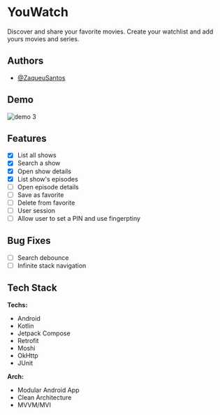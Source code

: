 
# YouWatch

Discover and share your favorite movies. Create your watchlist and add yours movies and series.

## Authors

- [@ZaqueuSantos](https://www.github.com/ZaqueuLima3)

## Demo

![demo 3](https://user-images.githubusercontent.com/31195408/188634673-5c818c3f-f247-4ccb-a77f-806100deb5cd.gif)

## Features

- [x] List all shows
- [x] Search a show 
- [x] Open show details
- [x] List show's episodes
- [ ] Open episode details
- [ ] Save as favorite
- [ ] Delete from favorite
- [ ] User session
- [ ] Allow user to set a PIN and use fingerptiny

## Bug Fixes

- [ ] Search debounce
- [ ] Infinite stack navigation
## Tech Stack

**Techs:** 
- Android
- Kotlin
- Jetpack Compose
- Retrofit
- Moshi
- OkHttp
- JUnit

**Arch:** 
- Modular Android App
- Clean Architecture
- MVVM/MVI
